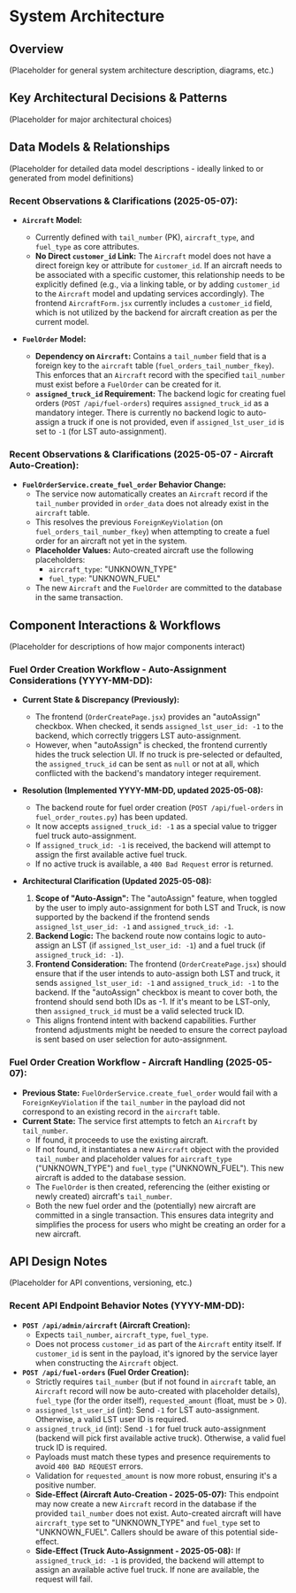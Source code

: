 # System Architecture

## Overview

(Placeholder for general system architecture description, diagrams, etc.)

## Key Architectural Decisions & Patterns

(Placeholder for major architectural choices)

## Data Models & Relationships

(Placeholder for detailed data model descriptions - ideally linked to or generated from model definitions)

### Recent Observations & Clarifications (2025-05-07):

*   **`Aircraft` Model:**
    *   Currently defined with `tail_number` (PK), `aircraft_type`, and `fuel_type` as core attributes.
    *   **No Direct `customer_id` Link:** The `Aircraft` model does not have a direct foreign key or attribute for `customer_id`. If an aircraft needs to be associated with a specific customer, this relationship needs to be explicitly defined (e.g., via a linking table, or by adding `customer_id` to the `Aircraft` model and updating services accordingly). The frontend `AircraftForm.jsx` currently includes a `customer_id` field, which is not utilized by the backend for aircraft creation as per the current model.

*   **`FuelOrder` Model:**
    *   **Dependency on `Aircraft`:** Contains a `tail_number` field that is a foreign key to the `aircraft` table (`fuel_orders_tail_number_fkey`). This enforces that an `Aircraft` record with the specified `tail_number` must exist before a `FuelOrder` can be created for it.
    *   **`assigned_truck_id` Requirement:** The backend logic for creating fuel orders (`POST /api/fuel-orders`) requires `assigned_truck_id` as a mandatory integer. There is currently no backend logic to auto-assign a truck if one is not provided, even if `assigned_lst_user_id` is set to `-1` (for LST auto-assignment).

### Recent Observations & Clarifications (2025-05-07 - Aircraft Auto-Creation):

*   **`FuelOrderService.create_fuel_order` Behavior Change:**
    *   The service now automatically creates an `Aircraft` record if the `tail_number` provided in `order_data` does not already exist in the `aircraft` table.
    *   This resolves the previous `ForeignKeyViolation` (on `fuel_orders_tail_number_fkey`) when attempting to create a fuel order for an aircraft not yet in the system.
    *   **Placeholder Values:** Auto-created aircraft use the following placeholders:
        *   `aircraft_type`: "UNKNOWN_TYPE"
        *   `fuel_type`: "UNKNOWN_FUEL"
    *   The new `Aircraft` and the `FuelOrder` are committed to the database in the same transaction.

## Component Interactions & Workflows

(Placeholder for descriptions of how major components interact)

### Fuel Order Creation Workflow - Auto-Assignment Considerations (YYYY-MM-DD):

*   **Current State & Discrepancy (Previously):**
    *   The frontend (`OrderCreatePage.jsx`) provides an "autoAssign" checkbox. When checked, it sends `assigned_lst_user_id: -1` to the backend, which correctly triggers LST auto-assignment.
    *   However, when "autoAssign" is checked, the frontend currently hides the truck selection UI. If no truck is pre-selected or defaulted, the `assigned_truck_id` can be sent as `null` or not at all, which conflicted with the backend's mandatory integer requirement.
*   **Resolution (Implemented YYYY-MM-DD, updated 2025-05-08):**
    *   The backend route for fuel order creation (`POST /api/fuel-orders` in `fuel_order_routes.py`) has been updated.
    *   It now accepts `assigned_truck_id: -1` as a special value to trigger fuel truck auto-assignment.
    *   If `assigned_truck_id: -1` is received, the backend will attempt to assign the first available active fuel truck.
    *   If no active truck is available, a `400 Bad Request` error is returned.
*   **Architectural Clarification (Updated 2025-05-08):**
    1.  **Scope of "Auto-Assign":** The "autoAssign" feature, when toggled by the user to imply auto-assignment for both LST and Truck, is now supported by the backend if the frontend sends `assigned_lst_user_id: -1` and `assigned_truck_id: -1`.
    2.  **Backend Logic:** The backend route now contains logic to auto-assign an LST (if `assigned_lst_user_id: -1`) and a fuel truck (if `assigned_truck_id: -1`).
    3.  **Frontend Consideration:** The frontend (`OrderCreatePage.jsx`) should ensure that if the user intends to auto-assign both LST and truck, it sends `assigned_lst_user_id: -1` and `assigned_truck_id: -1` to the backend. If the "autoAssign" checkbox is meant to cover both, the frontend should send both IDs as -1. If it's meant to be LST-only, then `assigned_truck_id` must be a valid selected truck ID.

    *   This aligns frontend intent with backend capabilities. Further frontend adjustments might be needed to ensure the correct payload is sent based on user selection for auto-assignment.

### Fuel Order Creation Workflow - Aircraft Handling (2025-05-07):

*   **Previous State:** `FuelOrderService.create_fuel_order` would fail with a `ForeignKeyViolation` if the `tail_number` in the payload did not correspond to an existing record in the `aircraft` table.
*   **Current State:** The service first attempts to fetch an `Aircraft` by `tail_number`.
    *   If found, it proceeds to use the existing aircraft.
    *   If not found, it instantiates a new `Aircraft` object with the provided `tail_number` and placeholder values for `aircraft_type` ("UNKNOWN_TYPE") and `fuel_type` ("UNKNOWN_FUEL"). This new aircraft is added to the database session.
    *   The `FuelOrder` is then created, referencing the (either existing or newly created) aircraft's `tail_number`.
    *   Both the new fuel order and the (potentially) new aircraft are committed in a single transaction. This ensures data integrity and simplifies the process for users who might be creating an order for a new aircraft.

## API Design Notes

(Placeholder for API conventions, versioning, etc.)

### Recent API Endpoint Behavior Notes (YYYY-MM-DD):

*   **`POST /api/admin/aircraft` (Aircraft Creation):**
    *   Expects `tail_number`, `aircraft_type`, `fuel_type`.
    *   Does not process `customer_id` as part of the `Aircraft` entity itself. If `customer_id` is sent in the payload, it's ignored by the service layer when constructing the `Aircraft` object.
*   **`POST /api/fuel-orders` (Fuel Order Creation):**
    *   Strictly requires `tail_number` (but if not found in `aircraft` table, an `Aircraft` record will now be auto-created with placeholder details), `fuel_type` (for the order itself), `requested_amount` (float, must be > 0).
    *   `assigned_lst_user_id` (int): Send `-1` for LST auto-assignment. Otherwise, a valid LST user ID is required.
    *   `assigned_truck_id` (int): Send `-1` for fuel truck auto-assignment (backend will pick first available active truck). Otherwise, a valid fuel truck ID is required.
    *   Payloads must match these types and presence requirements to avoid `400 BAD REQUEST` errors.
    *   Validation for `requested_amount` is now more robust, ensuring it's a positive number.
    *   **Side-Effect (Aircraft Auto-Creation - 2025-05-07):** This endpoint may now create a new `Aircraft` record in the database if the provided `tail_number` does not exist. Auto-created aircraft will have `aircraft_type` set to "UNKNOWN_TYPE" and `fuel_type` set to "UNKNOWN_FUEL". Callers should be aware of this potential side-effect.
    *   **Side-Effect (Truck Auto-Assignment - 2025-05-08):** If `assigned_truck_id: -1` is provided, the backend will attempt to assign an available active fuel truck. If none are available, the request will fail. 